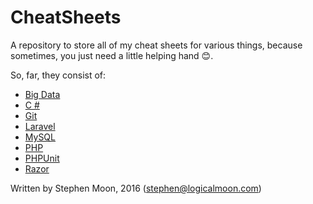 # CheatSheets
A repository to store all of my cheat sheets for various things, because
sometimes, you just need a little helping hand :blush:.

So, far, they consist of:

* [Big Data](https/://github.com/s-moon/CheatSheets/blob/master/BigData.md)
* [C &#35;](https://github.com/s-moon/CheatSheets/blob/master/CSharp.md)
* [Git](https://github.com/s-moon/CheatSheets/blob/master/Git.md)
* [Laravel](https://github.com/s-moon/CheatSheets/blob/master/Laravel.md)
* [MySQL](https://github.com/s-moon/CheatSheets/blob/master/MySQL.md)
* [PHP](https://github.com/s-moon/CheatSheets/blob/master/PHP.md)
* [PHPUnit](https://github.com/s-moon/CheatSheets/blob/master/PHPUnit.md)
* [Razor](https://github.com/s-moon/CheatSheets/blob/master/Razor.md)

Written by Stephen Moon, 2016 (stephen@logicalmoon.com)

